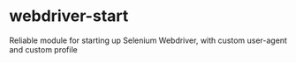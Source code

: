 # webdriver-start
Reliable module for starting up Selenium Webdriver, with custom user-agent and custom profile
